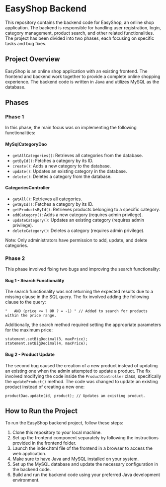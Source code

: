 # EasyShop Backend

This repository contains the backend code for EasyShop, an online shop application. The backend is responsible for handling user registration, login, category management, product search, and other related functionalities. The project has been divided into two phases, each focusing on specific tasks and bug fixes.

## Project Overview

EasyShop is an online shop application with an existing frontend. The frontend and backend work together to provide a complete online shopping experience. The backend code is written in Java and utilizes MySQL as the database.

## Phases

### Phase 1

In this phase, the main focus was on implementing the following functionalities:

#### MySqlCategoryDao

- `getAllCategories()`: Retrieves all categories from the database.
- `getById()`: Fetches a category by its ID.
- `create()`: Adds a new category to the database.
- `update()`: Updates an existing category in the database.
- `delete()`: Deletes a category from the database.

#### CategoriesController

- `getAll()`: Retrieves all categories.
- `getById()`: Fetches a category by its ID.
- `getProductsById()`: Retrieves products belonging to a specific category.
- `addCategory()`: Adds a new category (requires admin privilege).
- `updateCategory()`: Updates an existing category (requires admin privilege).
- `deleteCategory()`: Deletes a category (requires admin privilege).

Note: Only administrators have permission to add, update, and delete categories.

### Phase 2

This phase involved fixing two bugs and improving the search functionality:

#### Bug 1 - Search Functionality

The search functionality was not returning the expected results due to a missing clause in the SQL query. The fix involved adding the following clause to the query:

```
"   AND (price <= ? OR ? = -1) " // Added to search for products within the price range.
```

Additionally, the search method required setting the appropriate parameters for the maximum price:

```
statement.setBigDecimal(3, maxPrice);
statement.setBigDecimal(4, maxPrice);
```

#### Bug 2 - Product Update

The second bug caused the creation of a new product instead of updating an existing one when the admin attempted to update a product. The fix involved modifying the code inside the `ProductController` class, specifically the `updateProduct()` method. The code was changed to update an existing product instead of creating a new one:

```
productDao.update(id, product); // Updates an existing product.
```

## How to Run the Project

To run the EasyShop backend project, follow these steps:

1. Clone this repository to your local machine.
2. Set up the frontend component separately by following the instructions provided in the frontend folder.
3. Launch the index.html file of the frontend in a browser to access the web application.
4. Make sure to have Java and MySQL installed on your system.
5. Set up the MySQL database and update the necessary configuration in the backend code.
6. Build and run the backend code using your preferred Java development environment.

